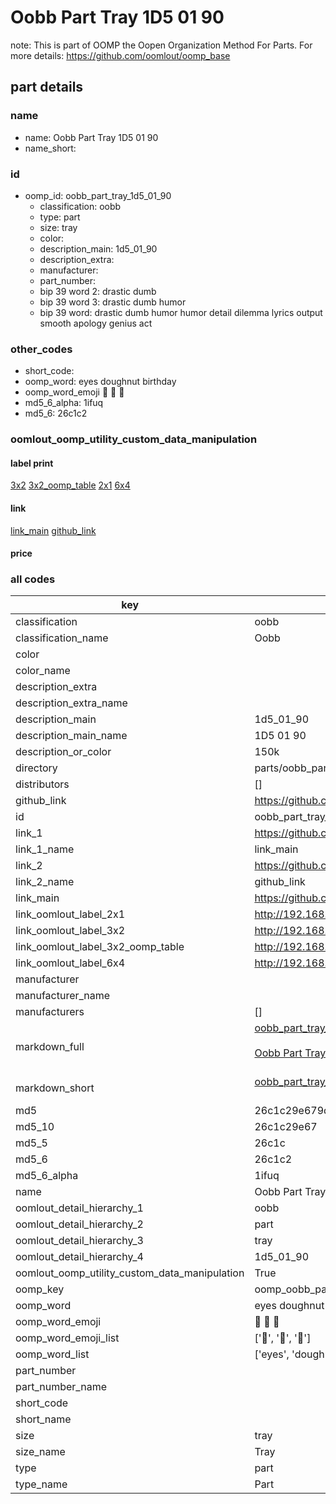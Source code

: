 # Oobb Part Tray 1D5 01 90  

note: This is part of OOMP the Oopen Organization Method For Parts. For more details: https://github.com/oomlout/oomp_base

##  part details





### name
* name: Oobb Part Tray 1D5 01 90
* name_short: 
### id
* oomp_id: oobb_part_tray_1d5_01_90
  * classification: oobb
  * type: part
  * size: tray
  * color: 
  * description_main: 1d5_01_90
  * description_extra: 
  * manufacturer: 
  * part_number: 
  * bip 39 word 2: drastic dumb
  * bip 39 word 3: drastic dumb humor
  * bip 39 word: drastic dumb humor humor detail dilemma lyrics output smooth apology genius act

### other_codes
* short_code: 
* oomp_word: eyes doughnut birthday
* oomp_word_emoji :eyes: :doughnut: :birthday:
* md5_6_alpha: 1ifuq
* md5_6: 26c1c2






### oomlout_oomp_utility_custom_data_manipulation
#### label print
[3x2](http://192.168.1.245:1112/?label=oomp%201ifuq)
[3x2_oomp_table](http://192.168.1.107:1112/?label=oomp%201ifuq)
[2x1](http://192.168.1.242:1112/?label=oomp%201ifuq)
[6x4](http://192.168.1.55:1112/?label=oomp%201ifuq)    

#### link

[link_main](https://github.com/oomlout/oomlout_oomp_current_version_messy/tree/main/parts/oobb_part_tray_1d5_01_90) [github_link](https://github.com/oomlout/oomlout_oomp_part_src/tree/main/parts/oobb_part_tray_1d5_01_90)                             

#### price







### all codes 
| key | value |  
| --- | --- |  
| classification | oobb |  
| classification_name | Oobb |  
| color |  |  
| color_name |  |  
| description_extra |  |  
| description_extra_name |  |  
| description_main | 1d5_01_90 |  
| description_main_name | 1D5 01 90 |  
| description_or_color | 150k |  
| directory | parts/oobb_part_tray_1d5_01_90 |  
| distributors | [] |  
| github_link | https://github.com/oomlout/oomlout_oomp_part_src/tree/main/parts/oobb_part_tray_1d5_01_90 |  
| id | oobb_part_tray_1d5_01_90 |  
| link_1 | https://github.com/oomlout/oomlout_oomp_current_version_messy/tree/main/parts/oobb_part_tray_1d5_01_90 |  
| link_1_name | link_main |  
| link_2 | https://github.com/oomlout/oomlout_oomp_part_src/tree/main/parts/oobb_part_tray_1d5_01_90 |  
| link_2_name | github_link |  
| link_main | https://github.com/oomlout/oomlout_oomp_current_version_messy/tree/main/parts/oobb_part_tray_1d5_01_90 |  
| link_oomlout_label_2x1 | http://192.168.1.242:1112/?label=oomp%201ifuq |  
| link_oomlout_label_3x2 | http://192.168.1.245:1112/?label=oomp%201ifuq |  
| link_oomlout_label_3x2_oomp_table | http://192.168.1.107:1112/?label=oomp%201ifuq |  
| link_oomlout_label_6x4 | http://192.168.1.55:1112/?label=oomp%201ifuq |  
| manufacturer |  |  
| manufacturer_name |  |  
| manufacturers | [] |  
| markdown_full | [oobb_part_tray_1d5_01_90](https://github.com/oomlout/oomlout_oomp_current_version_messy/tree/main/parts/oobb_part_tray_1d5_01_90)<br>[](https://github.com/oomlout/oomlout_oomp_current_version_messy/tree/main/parts/oobb_part_tray_1d5_01_90)<br>[Oobb Part Tray 1D5 01 90](https://github.com/oomlout/oomlout_oomp_current_version_messy/tree/main/parts/oobb_part_tray_1d5_01_90)<br><br> |  
| markdown_short | [oobb_part_tray_1d5_01_90](https://github.com/oomlout/oomlout_oomp_current_version_messy/tree/main/parts/oobb_part_tray_1d5_01_90)<br><br> |  
| md5 | 26c1c29e679d70acf89e26f0de10fa12 |  
| md5_10 | 26c1c29e67 |  
| md5_5 | 26c1c |  
| md5_6 | 26c1c2 |  
| md5_6_alpha | 1ifuq |  
| name | Oobb Part Tray 1D5 01 90 |  
| oomlout_detail_hierarchy_1 | oobb |  
| oomlout_detail_hierarchy_2 | part |  
| oomlout_detail_hierarchy_3 | tray |  
| oomlout_detail_hierarchy_4 | 1d5_01_90 |  
| oomlout_oomp_utility_custom_data_manipulation | True |  
| oomp_key | oomp_oobb_part_tray_1d5_01_90 |  
| oomp_word | eyes doughnut birthday |  
| oomp_word_emoji | :eyes: :doughnut: :birthday: |  
| oomp_word_emoji_list | [':eyes:', ':doughnut:', ':birthday:'] |  
| oomp_word_list | ['eyes', 'doughnut', 'birthday'] |  
| part_number |  |  
| part_number_name |  |  
| short_code |  |  
| short_name |  |  
| size | tray |  
| size_name | Tray |  
| type | part |  
| type_name | Part |  
